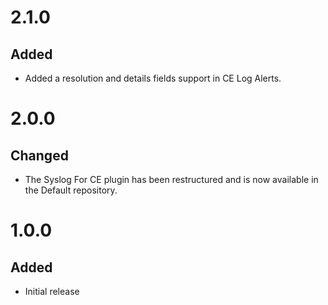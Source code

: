 # 2.1.0
## Added
- Added a resolution and details fields support in CE Log Alerts.

# 2.0.0
## Changed
- The Syslog For CE plugin has been restructured and is now available in the Default repository.

# 1.0.0
## Added
- Initial release